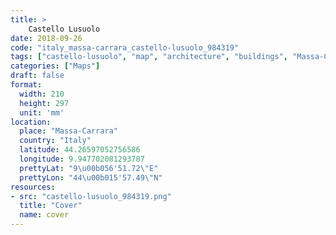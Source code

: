 ```yaml
---
title: > 
    Castello Lusuolo
date: 2018-09-26
code: "italy_massa-carrara_castello-lusuolo_984319"
tags: ["castello-lusuolo", "map", "architecture", "buildings", "Massa-Carrara", "Italy"]
categories: ["Maps"]
draft: false
format:
  width: 210
  height: 297
  unit: 'mm'
location:
  place: "Massa-Carrara"
  country: "Italy"
  latitude: 44.26597052756586
  longitude: 9.947702081293787
  prettyLat: "9\u00b056'51.72\"E"
  prettyLon: "44\u00b015'57.49\"N"
resources:
- src: "castello-lusuolo_984319.png"
  title: "Cover"
  name: cover
---
```

